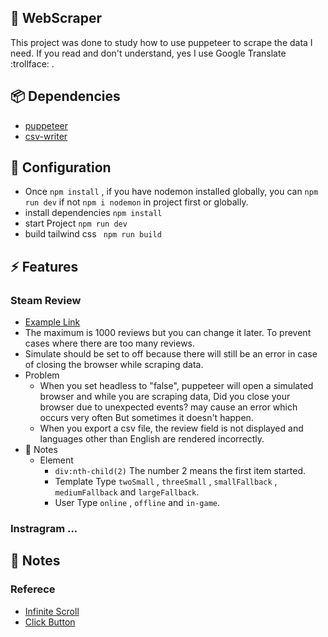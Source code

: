 ## :page_facing_up: WebScraper
This project was done to study how to use puppeteer to scrape the data I need. If you read and don't understand, yes I use Google Translate :trollface: .

## :package: Dependencies
- [puppeteer](https://pptr.dev/)
- [csv-writer](https://github.com/ryu1kn/csv-writer)

## :wrench: Configuration 
- Once `npm install` , if you have nodemon installed globally, you can `npm run dev` if not `npm i nodemon` in project first or globally.
- install dependencies `npm install` 
- start Project `npm run dev`
- build tailwind css ` npm run build`

## :zap: Features
### Steam Review
- [Example Link](https://steamcommunity.com/app/730/reviews/?filterLanguage=all&p=1&browsefilter=mostrecent)
- The maximum is 1000 reviews but you can change it later. To prevent cases where there are too many reviews.
- Simulate should be set to off because there will still be an error in case of closing the browser while scraping data.
- Problem
  - When you set headless to "false", puppeteer will open a simulated browser and while you are scraping data, Did you close your browser due to unexpected events? may cause an error which occurs very often But sometimes it doesn't happen.
  - When you export a csv file, the review field is not displayed and languages other than English are rendered incorrectly.
- :pencil: Notes
  - Element 
    - `div:nth-child(2)` The number 2 means the first item started.
    - Template Type `twoSmall` , `threeSmall` , `smallFallback` , `mediumFallback`  and `largeFallback`.
    - User Type `online` , `offline` and `in-game`.
### Instragram ...

## :pencil: Notes
### Referece
- [Infinite Scroll](https://www.youtube.com/watch?v=nDBdvqRWvCw&t=287s)
- [Click Button](https://stackoverflow.com/questions/46342930/puppeteer-button-press) 
